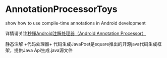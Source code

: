 # AnnotationProcessorToys
show how to use compile-time annotations in Android development

详情请关注[秒懂Android注解处理器（Android Annotation Processor）](https://blog.csdn.net/ShuSheng0007/article/details/90734159)


静态注解 +代码处理器+ 代码生成JavaPoet是square推出的开源java代码生成框架，提供Java Api生成.java源文件
